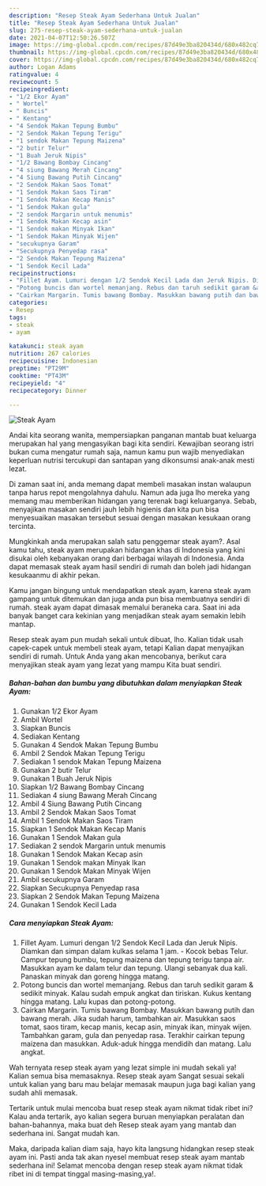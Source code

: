 ```yaml
---
description: "Resep Steak Ayam Sederhana Untuk Jualan"
title: "Resep Steak Ayam Sederhana Untuk Jualan"
slug: 275-resep-steak-ayam-sederhana-untuk-jualan
date: 2021-04-07T12:50:26.507Z
image: https://img-global.cpcdn.com/recipes/87d49e3ba820434d/680x482cq70/steak-ayam-foto-resep-utama.jpg
thumbnail: https://img-global.cpcdn.com/recipes/87d49e3ba820434d/680x482cq70/steak-ayam-foto-resep-utama.jpg
cover: https://img-global.cpcdn.com/recipes/87d49e3ba820434d/680x482cq70/steak-ayam-foto-resep-utama.jpg
author: Logan Adams
ratingvalue: 4
reviewcount: 5
recipeingredient:
- "1/2 Ekor Ayam"
- " Wortel"
- " Buncis"
- " Kentang"
- "4 Sendok Makan Tepung Bumbu"
- "2 Sendok Makan Tepung Terigu"
- "1 sendok Makan Tepung Maizena"
- "2 butir Telur"
- "1 Buah Jeruk Nipis"
- "1/2 Bawang Bombay Cincang"
- "4 siung Bawang Merah Cincang"
- "4 Siung Bawang Putih Cincang"
- "2 Sendok Makan Saos Tomat"
- "1 Sendok Makan Saos Tiram"
- "1 Sendok Makan Kecap Manis"
- "1 Sendok Makan gula"
- "2 sendok Margarin untuk menumis"
- "1 Sendok Makan Kecap asin"
- "1 Sendok makan Minyak Ikan"
- "1 Sendok Makan Minyak Wijen"
- "secukupnya Garam"
- "Secukupnya Penyedap rasa"
- "2 Sendok Makan Tepung Maizena"
- "1 Sendok Kecil Lada"
recipeinstructions:
- "Fillet Ayam. Lumuri dengan 1/2 Sendok Kecil Lada dan Jeruk Nipis. Diamkan dan simpan dalam kulkas selama 1 jam. Kocok bebas Telur. Campur tepung bumbu, tepung maizena dan tepung terigu tanpa air. Masukkan ayam ke dalam telur dan tepung. Ulangi sebanyak dua kali. Panaskan minyak dan goreng hingga matang."
- "Potong buncis dan wortel memanjang. Rebus dan taruh sedikit garam &amp; sedikit minyak. Kalau sudah empuk angkat dan tiriskan. Kukus kentang hingga matang. Lalu kupas dan potong-potong."
- "Cairkan Margarin. Tumis bawang Bombay. Masukkan bawang putih dan bawang merah. Jika sudah harum, tambahkan air. Masukkan saos tomat, saos tiram, kecap manis, kecap asin, minyak ikan, minyak wijen. Tambahkan garam, gula dan penyedap rasa. Terakhir cairkan tepung maizena dan masukkan. Aduk-aduk hingga mendidih dan matang. Lalu angkat."
categories:
- Resep
tags:
- steak
- ayam

katakunci: steak ayam 
nutrition: 267 calories
recipecuisine: Indonesian
preptime: "PT29M"
cooktime: "PT43M"
recipeyield: "4"
recipecategory: Dinner

---
```



![Steak Ayam](https://img-global.cpcdn.com/recipes/87d49e3ba820434d/680x482cq70/steak-ayam-foto-resep-utama.jpg)

Andai kita seorang wanita, mempersiapkan panganan mantab buat keluarga merupakan hal yang mengasyikan bagi kita sendiri. Kewajiban seorang istri bukan cuma mengatur rumah saja, namun kamu pun wajib menyediakan keperluan nutrisi tercukupi dan santapan yang dikonsumsi anak-anak mesti lezat.

Di zaman  saat ini, anda memang dapat membeli masakan instan walaupun tanpa harus repot mengolahnya dahulu. Namun ada juga lho mereka yang memang mau memberikan hidangan yang terenak bagi keluarganya. Sebab, menyajikan masakan sendiri jauh lebih higienis dan kita pun bisa menyesuaikan masakan tersebut sesuai dengan masakan kesukaan orang tercinta. 



Mungkinkah anda merupakan salah satu penggemar steak ayam?. Asal kamu tahu, steak ayam merupakan hidangan khas di Indonesia yang kini disukai oleh kebanyakan orang dari berbagai wilayah di Indonesia. Anda dapat memasak steak ayam hasil sendiri di rumah dan boleh jadi hidangan kesukaanmu di akhir pekan.

Kamu jangan bingung untuk mendapatkan steak ayam, karena steak ayam gampang untuk ditemukan dan juga anda pun bisa membuatnya sendiri di rumah. steak ayam dapat dimasak memalui beraneka cara. Saat ini ada banyak banget cara kekinian yang menjadikan steak ayam semakin lebih mantap.

Resep steak ayam pun mudah sekali untuk dibuat, lho. Kalian tidak usah capek-capek untuk membeli steak ayam, tetapi Kalian dapat menyajikan sendiri di rumah. Untuk Anda yang akan mencobanya, berikut cara menyajikan steak ayam yang lezat yang mampu Kita buat sendiri.

<!--inarticleads1-->

##### Bahan-bahan dan bumbu yang dibutuhkan dalam menyiapkan Steak Ayam:

1. Gunakan 1/2 Ekor Ayam
1. Ambil  Wortel
1. Siapkan  Buncis
1. Sediakan  Kentang
1. Gunakan 4 Sendok Makan Tepung Bumbu
1. Ambil 2 Sendok Makan Tepung Terigu
1. Sediakan 1 sendok Makan Tepung Maizena
1. Gunakan 2 butir Telur
1. Gunakan 1 Buah Jeruk Nipis
1. Siapkan 1/2 Bawang Bombay Cincang
1. Sediakan 4 siung Bawang Merah Cincang
1. Ambil 4 Siung Bawang Putih Cincang
1. Ambil 2 Sendok Makan Saos Tomat
1. Ambil 1 Sendok Makan Saos Tiram
1. Siapkan 1 Sendok Makan Kecap Manis
1. Gunakan 1 Sendok Makan gula
1. Sediakan 2 sendok Margarin untuk menumis
1. Gunakan 1 Sendok Makan Kecap asin
1. Gunakan 1 Sendok makan Minyak Ikan
1. Gunakan 1 Sendok Makan Minyak Wijen
1. Ambil secukupnya Garam
1. Siapkan Secukupnya Penyedap rasa
1. Siapkan 2 Sendok Makan Tepung Maizena
1. Gunakan 1 Sendok Kecil Lada




<!--inarticleads2-->

##### Cara menyiapkan Steak Ayam:

1. Fillet Ayam. Lumuri dengan 1/2 Sendok Kecil Lada dan Jeruk Nipis. Diamkan dan simpan dalam kulkas selama 1 jam. - Kocok bebas Telur. Campur tepung bumbu, tepung maizena dan tepung terigu tanpa air. Masukkan ayam ke dalam telur dan tepung. Ulangi sebanyak dua kali. Panaskan minyak dan goreng hingga matang.
1. Potong buncis dan wortel memanjang. Rebus dan taruh sedikit garam &amp; sedikit minyak. Kalau sudah empuk angkat dan tiriskan. Kukus kentang hingga matang. Lalu kupas dan potong-potong.
1. Cairkan Margarin. Tumis bawang Bombay. Masukkan bawang putih dan bawang merah. Jika sudah harum, tambahkan air. Masukkan saos tomat, saos tiram, kecap manis, kecap asin, minyak ikan, minyak wijen. Tambahkan garam, gula dan penyedap rasa. Terakhir cairkan tepung maizena dan masukkan. Aduk-aduk hingga mendidih dan matang. Lalu angkat.




Wah ternyata resep steak ayam yang lezat simple ini mudah sekali ya! Kalian semua bisa memasaknya. Resep steak ayam Sangat sesuai sekali untuk kalian yang baru mau belajar memasak maupun juga bagi kalian yang sudah ahli memasak.

Tertarik untuk mulai mencoba buat resep steak ayam nikmat tidak ribet ini? Kalau anda tertarik, ayo kalian segera buruan menyiapkan peralatan dan bahan-bahannya, maka buat deh Resep steak ayam yang mantab dan sederhana ini. Sangat mudah kan. 

Maka, daripada kalian diam saja, hayo kita langsung hidangkan resep steak ayam ini. Pasti anda tak akan nyesel membuat resep steak ayam mantab sederhana ini! Selamat mencoba dengan resep steak ayam nikmat tidak ribet ini di tempat tinggal masing-masing,ya!.

